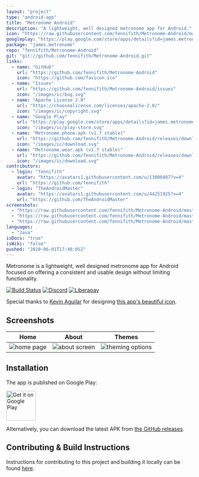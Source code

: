 ```yaml
---
layout: "project"
type: "android-app"
title: "Metronome Android"
description: "A lightweight, well designed metronome app for Android."
icon: "https://raw.githubusercontent.com/fennifith/Metronome-Android/master/app/src/main/res/mipmap-xxxhdpi/ic_launcher.png"
googleplay: "https://play.google.com/store/apps/details?id=james.metronome"
package: "james.metronome"
repo: "fennifith/Metronome-Android"
git: "git://github.com/fennifith/Metronome-Android.git"
links: 
  - name: "GitHub"
    url: "https://github.com/fennifith/Metronome-Android"
    icon: "https://github.com/favicon.ico"
  - name: "Issues"
    url: "https://github.com/fennifith/Metronome-Android/issues"
    icon: "/images/ic/bug.svg"
  - name: "Apache License 2.0"
    url: "https://choosealicense.com/licenses/apache-2.0/"
    icon: "/images/ic/copyright.svg"
  - name: "Google Play"
    url: "https://play.google.com/store/apps/details?id=james.metronome"
    icon: "/images/ic/play-store.svg"
  - name: "Metronome.phone.apk (v1.7 stable)"
    url: "https://github.com/fennifith/Metronome-Android/releases/download/v1.7/Metronome.phone.apk"
    icon: "/images/ic/download.svg"
  - name: "Metronome.wear.apk (v1.7 stable)"
    url: "https://github.com/fennifith/Metronome-Android/releases/download/v1.7/Metronome.wear.apk"
    icon: "/images/ic/download.svg"
contributors: 
  - login: "fennifith"
    avatar: "https://avatars1.githubusercontent.com/u/13000407?v=4"
    url: "https://github.com/fennifith"
  - login: "TheAndroidMaster"
    avatar: "https://avatars1.githubusercontent.com/u/44251925?v=4"
    url: "https://github.com/TheAndroidMaster"
screenshots: 
  - "https://raw.githubusercontent.com/fennifith/Metronome-Android/master/.github/images/main.png"
  - "https://raw.githubusercontent.com/fennifith/Metronome-Android/master/.github/images/about.png"
  - "https://raw.githubusercontent.com/fennifith/Metronome-Android/master/.github/images/theme.png"
languages: 
  - "Java"
isDocs: "true"
isWiki: "false"
pushed: "2020-06-01T17:40:05Z"
---
```


Metronome is a lightweight, well designed metronome app for Android focused on offering a consistent and usable design without limiting functionality.

[![Build Status](https://travis-ci.com/fennifith/Metronome-Android.svg?branch=master)](https://travis-ci.com/fennifith/Metronome-Android)
[![Discord](https://img.shields.io/discord/514625116706177035.svg?logo=discord&colorB=7289da)](https://discord.gg/kgqJ5hM)
[![Liberapay](https://img.shields.io/badge/liberapay-donate-yellow.svg?logo=liberapay)](https://liberapay.com/fennifith/donate)

Special thanks to [Kevin Aguilar](https://twitter.com/kevttob) for designing [this app's beautiful icon](https://dribbble.com/shots/5643017-Metronome-Updated-Icon).

## Screenshots

| Home   | About  | Themes |
|--------|--------|--------|
| ![home page](https://github.com/fennifith/Metronome-Android/blob/master/./.github/images/main.png?raw=true) | ![about screen](https://github.com/fennifith/Metronome-Android/blob/master/./.github/images/about.png?raw=true) | ![theming options](https://github.com/fennifith/Metronome-Android/blob/master/./.github/images/theme.png?raw=true) |

## Installation

The app is published on Google Play:

[<img src="https://play.google.com/intl/en_us/badges/images/generic/en_badge_web_generic.png"
    alt="Get it on Google Play"
    height="80">](https://play.google.com/store/apps/details?id=james.metronome)

Alternatively, you can download the latest APK from [the GitHub releases](https://github.com/fennifith/Metronome-Android/blob/master/../../releases/).

## Contributing & Build Instructions

Instructions for contributing to this project and building it locally can be found [here](https://github.com/fennifith/Metronome-Android/blob/master/./.github/CONTRIBUTING.md).
